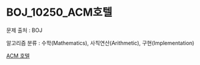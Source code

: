 # BOJ_10250_ACM호텔
문제 출처 : BOJ

알고리즘 분류 : 수학(Mathematics), 사칙연산(Arithmetic), 구현(Implementation)

[ACM 호텔](https://www.acmicpc.net/problem/10250)